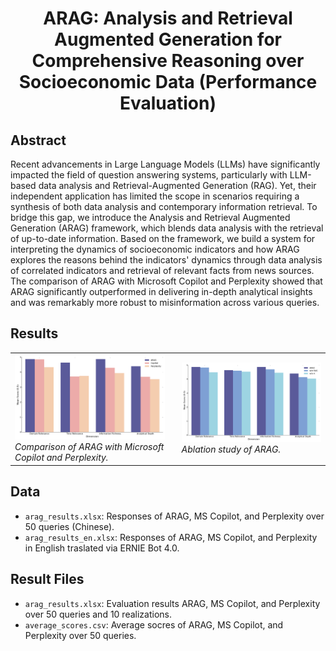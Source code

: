 <div align="center">
  <h1 align="center">ARAG: Analysis and Retrieval Augmented Generation for Comprehensive Reasoning over Socioeconomic Data (Performance Evaluation)
</h1>
</div>

## Abstract
Recent advancements in Large Language Models (LLMs) have significantly impacted the field of question answering systems, particularly with LLM-based data analysis and Retrieval-Augmented Generation (RAG). Yet, their independent application has limited the scope in scenarios requiring a synthesis of both data analysis and contemporary information retrieval. To bridge this gap, we introduce the Analysis and Retrieval Augmented Generation (ARAG) framework, which blends data analysis with the retrieval of up-to-date information. Based on the framework, we build a system for interpreting the dynamics of socioeconomic indicators and how ARAG explores the reasons behind the indicators' dynamics through data analysis of correlated indicators and retrieval of relevant facts from news sources. The comparison of ARAG with Microsoft Copilot and Perplexity showed that ARAG significantly outperformed in delivering in-depth analytical insights and was remarkably more robust to misinformation across various queries.

## Results
<table border="0" style="border: none;">
  <tr>
    <td>
      <img src="figs/fig4.png" width="500" alt="Chart 1" /><br />
      <em>Comparison of ARAG with Microsoft Copilot and Perplexity.</em>
    </td>
    <td style="padding-left: 20px;">
      <img src="figs/fig5.png" width="500" alt="Chart 2" /><br />
      <em>Ablation study of ARAG.</em>
    </td>
  </tr>
</table>

## Data
- `arag_results.xlsx`: Responses of ARAG, MS Copilot, and Perplexity over 50 queries (Chinese). 
- `arag_results_en.xlsx`: Responses of ARAG, MS Copilot, and Perplexity in English traslated via ERNIE Bot 4.0. 
## Result Files
- `arag_results.xlsx`: Evaluation results ARAG, MS Copilot, and Perplexity over 50 queries and 10 realizations.
- `average_scores.csv`: Average socres of ARAG, MS Copilot, and Perplexity over 50 queries. 
